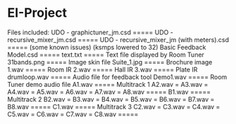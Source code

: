 # EI-Project

Files included:
UDO - graphictuner_jm.csd     ===== 
UDO - recursive_mixer_jm.csd  ===== 
UDO - recursive_mixer_jm (with meters).csd  ===== (some known issues) (ksmps lowered to 32)
Basic Feedback Model.csd      ===== 
text.txt                      ===== Text file displayed by Room Tuner
31bands.png                   ===== Image skin file
Suite_1.jpg                   ===== Brochure image
1.wav                         ===== Room IR
2.wav                         ===== Hall IR
3.wav                         ===== Plate IR
drumloop.wav                  ===== Audio file for feedback tool
Demo1.wav                     ===== Room Tuner demo audio file
A1.wav                        ===== Multitrack 1
A2.wav                            =
A3.wav                            =
A4.wav                            =
A5.wav                            =
A6.wav                            =
A7.wav                            =
A8.wav                        =====
B1.wav                        ===== Multitrack 2
B2.wav                            =
B3.wav                            =
B4.wav                            =
B5.wav                            =
B6.wav                            =
B7.wav                            =
B8.wav                        =====
C1.wav                        ===== Multitrack 3
C2.wav                            =
C3.wav                            =
C4.wav                            =
C5.wav                            =
C6.wav                            =
C7.wav                            =
C8.wav                        =====
